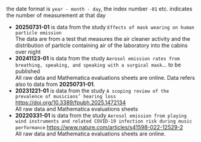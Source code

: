 the date format is `year - month - day`, the index number `-01` etc. indicates the number of measurement at that day

+ __20250731-01__ is data from the study `Effects of mask wearing on human particle emission`<br>The data are from a test that measures the air cleaner activity and the distribution of particle containing air of the laboratory into the cabins over night
+ __20241123-01__ is data from the study `Aerosol emission rates from breathing, speaking, and speaking with a surgical mask`... to be published<br>All raw data and Mathematica evaluations sheets are online. Data refers also to data from __20250731-01__.
+ __20231221-01__ is data from the study `A scoping review of the prevalence of musicians’ hearing loss` https://doi.org/10.3389/fpubh.2025.1472134<br>All raw data and Mathematica evaluations sheets
+ __20220331-01__ is data from the study  `Aerosol emission from playing wind instruments and related COVID-19 infection risk during music performance` https://www.nature.com/articles/s41598-022-12529-2<br>All raw data and Mathematica evaluations sheets are online.

